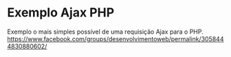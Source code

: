 # Exemplo Ajax PHP
Exemplo o mais simples possível de uma requisição Ajax para o PHP.
https://www.facebook.com/groups/desenvolvimentoweb/permalink/3058444830880602/
